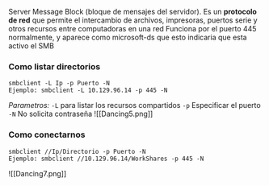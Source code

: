Server Message Block (bloque de mensajes del servidor). Es un **protocolo de red** que permite el intercambio de archivos, impresoras, puertos serie y otros recursos entre computadoras en una red
Funciona por el puerto 445 normalmente, y aparece como microsoft-ds que esto indicaria que esta activo el SMB

### Como listar directorios
```shell
smbclient -L Ip -p Puerto -N
Ejemplo: smbclient -L 10.129.96.14 -p 445 -N
```
*Parametros:*
	`-L` para listar los recursos compartidos
	`-p` Especificar el puerto
	`-N` No solicita contraseña
![[Dancing5.png]]


### Como conectarnos
```shell
smbclient //Ip/Directorio -p Puerto -N
Ejemplo: smbclient //10.129.96.14/WorkShares -p 445 -N
```

![[Dancing7.png]]